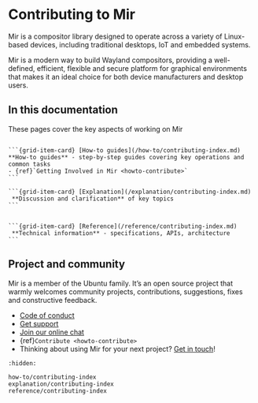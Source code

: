 # Contributing to Mir

Mir is a compositor library designed to operate across a variety of Linux-based
devices, including traditional desktops, IoT and embedded systems.

Mir is a modern way to build Wayland compositors, providing
a well-defined, efficient, flexible and secure platform for graphical environments
that makes it an ideal choice for both device manufacturers and desktop users.

## In this documentation

These pages cover the key aspects of working on Mir

````{grid} 1 1 2 2

```{grid-item-card} [How-to guides](/how-to/contributing-index.md)
**How-to guides** - step-by-step guides covering key operations and common tasks
- {ref}`Getting Involved in Mir <howto-contribute>`
```

```{grid-item-card} [Explanation](/explanation/contributing-index.md)
 **Discussion and clarification** of key topics
```

````
````{grid} 1 1 2 2

```{grid-item-card} [Reference](/reference/contributing-index.md)
 **Technical information** - specifications, APIs, architecture
```
````

## Project and community

Mir is a member of the Ubuntu family. It’s an open source project that warmly welcomes community projects, contributions, suggestions, fixes and constructive feedback.

* [Code of conduct](https://ubuntu.com/community/docs/ethos/code-of-conduct)
* [Get support](https://discourse.ubuntu.com/c/project/mir/15)
* [Join our online chat](https://matrix.to/#/#mir-server:matrix.org)
* {ref}`Contribute <howto-contribute>`
* Thinking about using Mir for your next project? [Get in touch](https://canonical.com/mir)!


```{toctree}
:hidden:

how-to/contributing-index
explanation/contributing-index
reference/contributing-index
```
